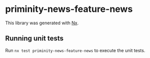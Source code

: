 # priminity-news-feature-news

This library was generated with [Nx](https://nx.dev).

## Running unit tests

Run `nx test priminity-news-feature-news` to execute the unit tests.
